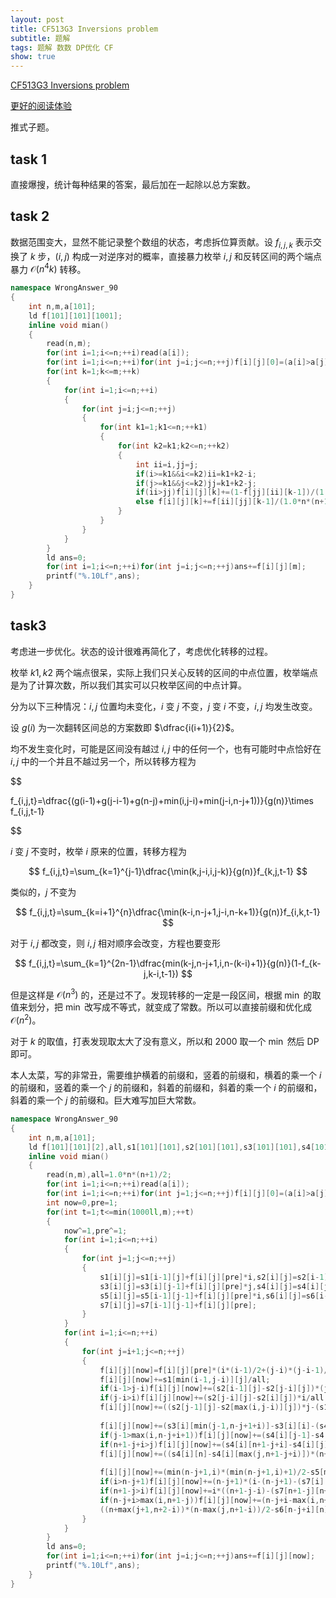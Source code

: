 ```yaml
---
layout: post
title: CF513G3 Inversions problem
subtitle: 题解
tags: 题解 数数 DP优化 CF
show: true
---
```


[CF513G3 Inversions problem](https://www.luogu.com.cn/problem/CF513G3)

[更好的阅读体验](https://www.cnblogs.com/WrongAnswer90-home/p/17773143.html)

推式子题。

## task 1

直接爆搜，统计每种结果的答案，最后加在一起除以总方案数。

## task 2

数据范围变大，显然不能记录整个数组的状态，考虑拆位算贡献。设 $f_{i,j,k}$ 表示交换了 $k$ 步，$(i,j)$ 构成一对逆序对的概率，直接暴力枚举 $i,j$ 和反转区间的两个端点暴力 $\mathcal O(n^4k)$ 转移。

```cpp
namespace WrongAnswer_90
{
	int n,m,a[101];
	ld f[101][101][1001];
	inline void mian()
	{
		read(n,m);
		for(int i=1;i<=n;++i)read(a[i]);
		for(int i=1;i<=n;++i)for(int j=i;j<=n;++j)f[i][j][0]=(a[i]>a[j]);
		for(int k=1;k<=m;++k)
		{
			for(int i=1;i<=n;++i)
			{
				for(int j=i;j<=n;++j)
				{
					for(int k1=1;k1<=n;++k1)
					{
						for(int k2=k1;k2<=n;++k2)
						{
							int ii=i,jj=j;
							if(i>=k1&&i<=k2)ii=k1+k2-i;
							if(j>=k1&&j<=k2)jj=k1+k2-j;
							if(ii>jj)f[i][j][k]+=(1-f[jj][ii][k-1])/(1.0*n*(n+1)/2);
							else f[i][j][k]+=f[ii][jj][k-1]/(1.0*n*(n+1)/2);
						}
					}
				}
			}
		}
		ld ans=0;
		for(int i=1;i<=n;++i)for(int j=i;j<=n;++j)ans+=f[i][j][m];
		printf("%.10Lf",ans);
	}
}
```

## task3

考虑进一步优化。状态的设计很难再简化了，考虑优化转移的过程。

枚举 $k1,k2$ 两个端点很呆，实际上我们只关心反转的区间的中点位置，枚举端点是为了计算次数，所以我们其实可以只枚举区间的中点计算。

分为以下三种情况：$i,j$ 位置均未变化，$i$ 变 $j$ 不变，$j$ 变 $i$ 不变，$i,j$ 均发生改变。

设 $g(i)$ 为一次翻转区间总的方案数即 $\dfrac{i(i+1)}{2}$。

均不发生变化时，可能是区间没有越过 $i,j$ 中的任何一个，也有可能时中点恰好在 $i,j$ 中的一个并且不越过另一个，所以转移方程为 

$$

f_{i,j,t}=\dfrac{(g(i-1)+g(j-i-1)+g(n-j)+min(i,j-i)+min(j-i,n-j+1))}{g(n)}\times f_{i,j,t-1}

$$

$i$ 变 $j$ 不变时，枚举 $i$ 原来的位置，转移方程为

$$
f_{i,j,t}=\sum_{k=1}^{j-1}\dfrac{\min(k,j-i,i,j-k)}{g(n)}f_{k,j,t-1}
$$

类似的，$j$ 不变为

$$
f_{i,j,t}=\sum_{k=i+1}^{n}\dfrac{\min(k-i,n-j+1,j-i,n-k+1)}{g(n)}f_{i,k,t-1}
$$

对于 $i,j$ 都改变，则 $i,j$ 相对顺序会改变，方程也要变形

$$
f_{i,j,t}=\sum_{k=1}^{2n-1}\dfrac{min(k-j,n-j+1,i,n-(k-i)+1)}{g(n)}(1-f_{k-j,k-i,t-1})
$$

但是这样是 $\mathcal O(n^3)$ 的，还是过不了。发现转移的一定是一段区间，根据 $\min$ 的取值来划分，把 $\min$ 改写成不等式，就变成了常数。所以可以直接前缀和优化成 $\mathcal O(n^2)$。

对于 $k$ 的取值，打表发现取太大了没有意义，所以和 $2000$ 取一个 $\min$ 然后 DP 即可。

本人太菜，写的非常丑，需要维护横着的前缀和，竖着的前缀和，横着的乘一个 $i$ 的前缀和，竖着的乘一个 $j$ 的前缀和，斜着的前缀和，斜着的乘一个 $i$ 的前缀和，斜着的乘一个 $j$ 的前缀和。巨大难写加巨大常数。

```cpp
namespace WrongAnswer_90
{
	int n,m,a[101];
	ld f[101][101][2],all,s1[101][101],s2[101][101],s3[101][101],s4[101][101],s5[101][101],s6[101][101],s7[101][101];//s1:f_{k,j}*k s2:f_{k,j} s3:f_{i,k}*k s4:f_{i,k}
	inline void mian()
	{
		read(n,m),all=1.0*n*(n+1)/2;
		for(int i=1;i<=n;++i)read(a[i]);
		for(int i=1;i<=n;++i)for(int j=1;j<=n;++j)f[i][j][0]=(a[i]>a[j]);
		int now=0,pre=1;
		for(int t=1;t<=min(1000ll,m);++t)
		{
			now^=1,pre^=1;
			for(int i=1;i<=n;++i)
			{
				for(int j=1;j<=n;++j)
				{
					s1[i][j]=s1[i-1][j]+f[i][j][pre]*i,s2[i][j]=s2[i-1][j]+f[i][j][pre];
					s3[i][j]=s3[i][j-1]+f[i][j][pre]*j,s4[i][j]=s4[i][j-1]+f[i][j][pre];
					s5[i][j]=s5[i-1][j-1]+f[i][j][pre]*i,s6[i][j]=s6[i-1][j-1]+f[i][j][pre]*j;
					s7[i][j]=s7[i-1][j-1]+f[i][j][pre];
				}
			}
			for(int i=1;i<=n;++i)
			{
				for(int j=i+1;j<=n;++j)
				{
					f[i][j][now]=f[i][j][pre]*(i*(i-1)/2+(j-i)*(j-i-1)/2+(n-j)*(n-j+1)/2+min(i,j-i)+min(j-i,n-j+1))/all;
					f[i][j][now]+=s1[min(i-1,j-i)][j]/all;
					if(i-1>j-i)f[i][j][now]+=(s2[i-1][j]-s2[j-i][j])*(j-i)/all;
					if(j-i>i)f[i][j][now]+=(s2[j-i][j]-s2[i][j])*i/all;
					f[i][j][now]+=((s2[j-1][j]-s2[max(i,j-i)][j])*j-(s1[j-1][j]-s1[max(i,j-i)][j]))/all;
					
					f[i][j][now]+=(s3[i][min(j-1,n-j+1+i)]-s3[i][i]-(s4[i][min(j-1,n-j+1+i)]-s4[i][i])*i)/all;
					if(j-1>max(i,n-j+i+1))f[i][j][now]+=(s4[i][j-1]-s4[i][max(i,n-j+i+1)])*(n-j+1)/all;
					if(n+1-j+i>j)f[i][j][now]+=(s4[i][n+1-j+i]-s4[i][j])*(j-i)/all;
					f[i][j][now]+=((s4[i][n]-s4[i][max(j,n+1-j+i)])*(n+1)-(s3[i][n]-s3[i][max(j,n-j+i+1)]))/all;
					
					f[i][j][now]+=(min(n-j+1,i)*(min(n-j+1,i)+1)/2-s5[min(n-j+1,i)][min(n-j+1,i)+(j-i)])/all;
					if(i>n-j+1)f[i][j][now]+=(n-j+1)*(i-(n-j+1)-(s7[i][j]-s7[n-j+1][n+1-i]))/all;
					if(n+1-j>i)f[i][j][now]+=i*((n+1-j-i)-(s7[n+1-j][n+1-i]-s7[i][j]))/all;
					if(n-j+i>max(i,n+1-j))f[i][j][now]+=(n-j+i-max(i,n+1-j)-(s7[n-j+i][n]-s7[max(i,n+1-j)][max(j,n+1-i)]))*(n+1)/all-
					((n+max(j+1,n+2-i))*(n-max(j,n+1-i))/2-s6[n-j+i][n]+s6[max(i,n+1-j)][max(j,n+1-i)])/all;
				}
			}
		}
		ld ans=0;
		for(int i=1;i<=n;++i)for(int j=i;j<=n;++j)ans+=f[i][j][now];
		printf("%.10Lf",ans);
	}
}
```